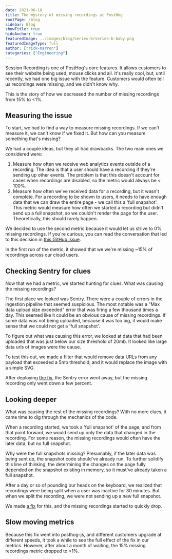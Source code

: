```yaml
---
date: 2021-06-10
title: The mystery of missing recordings at PostHog
rootPage: /blog
sidebar: Blog
showTitle: true
hideAnchor: true
featuredImage: ../images/blog/series-b/series-b-baby.png
featuredImageType: full
author: ["rick-marron"]
categories: ["Engineering"]
---
```


Session Recording is one of PostHog's core features. It allows customers to see their website being used, mouse clicks and all. It's really cool, but, until recently, we had one big issue with the feature. Customers would often tell us recordings were missing, and we didn't know why.

This is the story of how we decreased the number of missing recordings from 15% to <1%.

## Measuring the issue

To start, we had to find a way to measure missing recordings. If we can't measure it, we can't know if we fixed it. But how can you measure something that's missing?

We had a couple ideas, but they all had drawbacks. The two main ones we considered were:
1. Measure how often we receive web analytics events outside of a recording. The idea is that a user should have a recording if they're sending up other events. The problem is that this doesn't account for cases when recordings are disabled, so the metric would always be < 100%.
2. Measure how often we've received data for a recording, but it wasn't complete. For a recording to be shown to users, it needs to have enough data that we can draw the entire page - we call this a 'full snapshot'. This metric would measure how often we started a recording but didn't send up a full snapshot, so we couldn't render the page for the user. Theoretically, this should rarely happen.

We decided to use the second metric because it would let us strive to 0% missing recordings. If you're curious, you can read the conversation that led to this decision in [this GitHub issue](https://github.com/PostHog/posthog/issues/5478).

In the first run of the metric, it showed that we we're missing ~15% of recordings across our cloud users.

## Checking Sentry for clues

Now that we had a metric, we started hunting for clues. What was causing the missing recordings?

The first place we looked was Sentry. There were a couple of errors in the ingestion pipeline that seemed suspicious. The most notable was a "Max data upload size exceeded" error that was firing a few thousand times a day. This seemed like it could be an obvious cause of missing recordings. If some data was not being uploaded, because it was too big, it would make sense that we could not get a 'full snapshot'.

To figure out what was causing this error, we looked at data that had been uploaded that was just below our size threshold of 20mb. It looked like large data urls of images were the cause.

To test this out, we made a filter that would remove data URLs from any payload that exceeded a 5mb threshold, and it would replace the image with a simple SVG.

After deploying [the fix](https://github.com/PostHog/posthog-js/pull/317), the Sentry error went away, but the missing recording only went down a few percent.

## Looking deeper

What was causing the rest of the missing recordings? With no more clues, it came time to dig through the mechanics of the code.

When a recording started, we took a 'full snapshot' of the page, and from that point forward, we would send up only the data that changed in the recording. For some reason, the missing recordings would often have the later data, but no full snapshot.

Why were the full snapshots missing? Presumably, if the later data was being sent up, the snapshot code should've already run. To further solidify this line of thinking, the determining the changes on the page fully depended on the snapshot existing in memory, so it must've already taken a full snapshot.

After a day or so of pounding our heads on the keyboard, we realized that recordings were being split when a user was inactive for 30 minutes. But when we split the recording, we were not sending up a new full snapshot.

We made [a fix](https://github.com/PostHog/posthog-js/pull/318) for this, and the missing recordings started to quickly drop.

## Slow moving metrics

Because this fix went into posthog-js, and different customers upgrade at different speeds, it took a while to see the full effect of the fix in our metrics. However, after about a month of waiting, the 15% missing recordings metric dropped to <1%.
